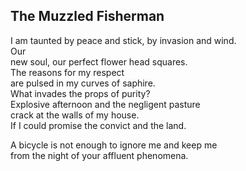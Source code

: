 The Muzzled Fisherman
---------------------
I am taunted by peace and stick, by invasion and wind.  
Our  
new soul, our perfect flower head squares.  
The reasons for my respect  
are pulsed in my curves of saphire.  
What invades the props of purity?  
Explosive afternoon and the negligent pasture  
crack at the walls of my house.  
If I could promise the convict and the land.  
  
A bicycle is not enough to ignore me and keep me  
from the night of your affluent phenomena.  
